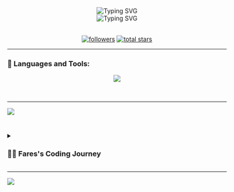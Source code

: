<div align="center">
  <span><img src="https://readme-typing-svg.demolab.com?font=Fira+Code&size=27&duration=3000&pause=1000&color=098aed&center=true&repeat=false&width=435&lines=Fares+Galal" alt="Typing SVG" /></span>
</div>

<div align="center">
 <span><img src="https://readme-typing-svg.demolab.com?font=Fira+Code&size=25&duration=3000&pause=1000&color=098aed&center=true&repeat=false&width=435&lines=Full-Stack+Web+Developer;Always+learning+new+things.;Experienced+Developer;2%2B+Years+Of+Coding+Experience" alt="Typing SVG" /></span>
</div>

<br/>

   <p align="center">
      <a href="https://www.youtube.com/c/fknight?sub_confirmation=1">
      <a href="https://github.com/Executioner47?tab=followers">
         <img alt="followers" title="Follow me on Github" src="https://custom-icon-badges.demolab.com/github/followers/Executioner47?color=236ad3&labelColor=1155ba&style=for-the-badge&logo=person-add&label=Followers&logoColor=white"/></a>
      <a href="https://github.com/Executioner47?tab=repositories&q=&type=&language=&sort=stargazers">
         <img alt="total stars" title="Total stars on GitHub" src="https://custom-icon-badges.demolab.com/github/stars/Executioner47?color=55960c&style=for-the-badge&labelColor=488207&logo=star"/></a>
   </p>

---

<h3 align="left"> 🧰 Languages and Tools:</h3>
<p align="center">
  <a href="https://skillicons.dev">
    <img src="https://skillicons.dev/icons?i=html,css,sass,bootstrap,js,react,next,express,tailwind,ts,nodejs,express,,mongodb,git,py" />
  </a>
</p>
  
<br />

 ---
  <div>
  <img align="center" src="https://github-readme-stats.vercel.app/api/top-langs/?username=anuraghazra&layout=compact" />
</div>
  
  
#   
<details>
 <summary><h3>👨‍💻 Fares's Coding Journey</h3></summary>
   I started my coding journey as a naive computer science student with a passion to learn everything I could about this programming world - code, linux, theory. And all the while, teaching myself to code and debug.
  </details>
  
  ---
  <div>
  <img align="center" src="https://github-readme-stats.vercel.app/api?username=Executioner47&show_icons=true&bg_color=00000000" />
</div>
